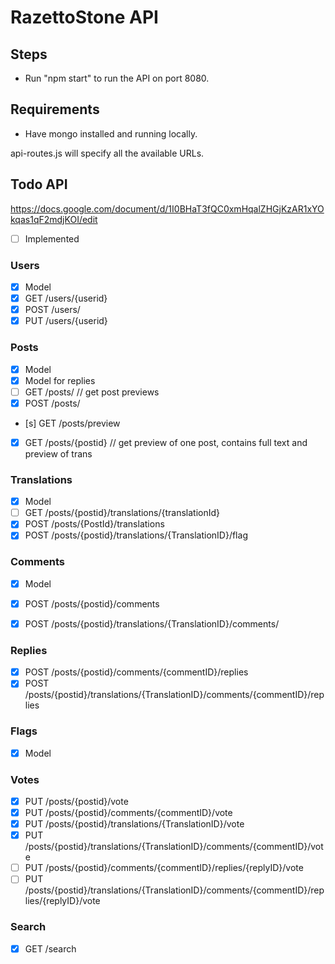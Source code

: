 # RazettoStone API

## Steps
* Run "npm start" to run the API on port 8080.

## Requirements
* Have mongo installed and running locally.

api-routes.js will specify all the available URLs.


## Todo API 

https://docs.google.com/document/d/1I0BHaT3fQC0xmHqalZHGjKzAR1xYOkqas1qF2mdjKOI/edit


- [ ] Implemented

### Users
- [x] Model 
- [x] GET /users/{userid}
- [x] POST /users/
- [x] PUT /users/{userid}

### Posts 
- [x] Model
- [x] Model for replies
- [ ] GET /posts/                   // get post previews
- [x] POST /posts/
- [s] GET /posts/preview 
- [x] GET /posts/{postid}           // get preview of one post, contains full text and preview of trans

### Translations
- [x] Model
- [ ] GET /posts/{postid}/translations/{translationId}
- [x] POST /posts/{PostId}/translations
- [x] POST /posts/{postid}/translations/{TranslationID}/flag

### Comments
- [x] Model
- [x] POST /posts/{postid}/comments
- [x] POST /posts/{postid}/translations/{TranslationID}/comments/


### Replies
- [x] POST /posts/{postid}/comments/{commentID}/replies
- [x] POST /posts/{postid}/translations/{TranslationID}/comments/{commentID}/replies

### Flags
- [x] Model

### Votes
- [x] PUT /posts/{postid}/vote
- [x] PUT /posts/{postid}/comments/{commentID}/vote
- [x] PUT /posts/{postid}/translations/{TranslationID}/vote
- [x] PUT /posts/{postid}/translations/{TranslationID}/comments/{commentID}/vote
- [ ] PUT /posts/{postid}/comments/{commentID}/replies/{replyID}/vote
- [ ] PUT /posts/{postid}/translations/{TranslationID}/comments/{commentID}/replies/{replyID}/vote

### Search
- [x] GET /search
